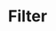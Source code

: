 ---
title: "Filter"
summary: "American rock band, formed in 1993 in Cleveland/Ohio. Current line-up: Richard Patrick: Vocals, Guitar, Bass Oumi Kapila: Guitar Ashley Dzerigian: Bass Chris Reeve: Drums Bobby Miller: Keyboards, Programming Former/Past members: Phil Buckman: Bass Mika Fineo: Drums Rob Patterson: Guitar Alan Bailey: Guitar Frank Cavanagh: Bass Matt Walker : Drums Kane Hazzard: Guitar John Spiker: Bass Brian Liesegang: Guitar, Programming Stevens Gillis: Drums Geno Lenardo: Guitar, Bass Mitchell Marlow: Guitar"
image: "filter.jpg"
---